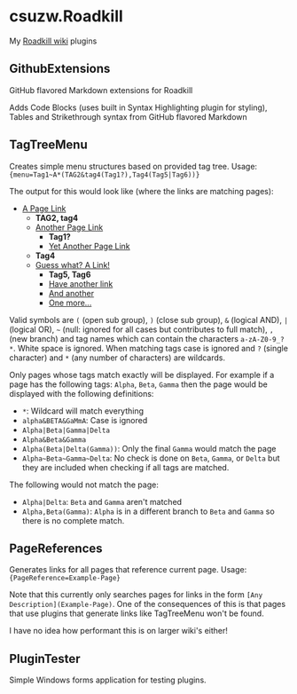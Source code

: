 # csuzw.Roadkill

My [Roadkill wiki](http://www.roadkillwiki.net/) plugins

## GithubExtensions

GitHub flavored Markdown extensions for Roadkill

Adds Code Blocks (uses built in Syntax Highlighting plugin for styling), Tables and Strikethrough syntax from GitHub flavored Markdown

## TagTreeMenu

Creates simple menu structures based on provided tag tree.  Usage: `{menu=Tag1~A*(TAG2&tag4(Tag1?),Tag4(Tag5|Tag6))}`

The output for this would look like (where the links are matching pages):

* [A Page Link]()
	* **TAG2, tag4**
	* [Another Page Link]()
		* **Tag1?**
		* [Yet Another Page Link]()
	* **Tag4**
	* [Guess what? A Link!]()
		* **Tag5, Tag6**
		* [Have another link]()
		* [And another]()
		* [One more...]()

Valid symbols are `(` (open sub group), `)` (close sub group), `&` (logical AND), `|` (logical OR), `~` (null: ignored for all cases but contributes to full match), `,` (new branch) and tag names which can contain the characters `a-zA-Z0-9_?*`.  White space is ignored.  When matching tags case is ignored and `?` (single character) and `*` (any number of characters) are wildcards. 

Only pages whose tags match exactly will be displayed.  For example if a page has the following tags: `Alpha`, `Beta`, `Gamma` then the page would be displayed with the following definitions:
* `*`: Wildcard will match everything
* `alpha&BETA&GaMmA`: Case is ignored
* `Alpha|Beta|Gamma|Delta`
* `Alpha&Beta&Gamma`
* `Alpha(Beta|Delta(Gamma))`: Only the final `Gamma` would match the page
* `Alpha~Beta~Gamma~Delta`: No check is done on `Beta`, `Gamma`, or `Delta` but they are included when checking if all tags are matched.

The following would not match the page:
* `Alpha|Delta`: `Beta` and `Gamma` aren't matched
* `Alpha,Beta(Gamma)`: `Alpha` is in a different branch to `Beta` and `Gamma` so there is no complete match.

## PageReferences

Generates links for all pages that reference current page.  Usage: `{PageReference=Example-Page}`

Note that this currently only searches pages for links in the form `[Any Description](Example-Page)`.  One of the consequences of this is that pages that use plugins that generate links like TagTreeMenu won't be found.

I have no idea how performant this is on larger wiki's either!

## PluginTester

Simple Windows forms application for testing plugins.
